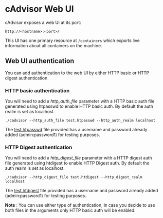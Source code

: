 # cAdvisor Web UI

cAdvisor exposes a web UI at its port:

`http://<hostname>:<port>/`

This UI has one primary resource at `/containers` which exports live information about all containers on the machine.

## Web UI authentication

You can add authentication to the web UI by either HTTP basic or HTTP digest authentication. 

### HTTP basic authentication

You will need to add a *http_auth_file* parameter with a HTTP basic auth file generated using htpasswd to enable HTTP basic auth. By default the auth realm is set as localhost.

`./cadvisor --http_auth_file test.htpasswd --http_auth_realm localhost`

The [test.htpasswd](../test.htpasswd) file provided has a username and password already added (admin:password1) for testing purposes.

### HTTP Digest authentication

You will need to add a *http_digest_file* parameter with a HTTP digest auth file generated using htdigest to enable HTTP Digest auth. By default the auth realm is set as localhost.

`./cadvisor --http_digest_file test.htdigest --http_digest_realm localhost`

The [test.htdigest](../test.htdigest) file provided has a username and password already added (admin:password1) for testing purposes.

**Note** : You can use either type of authentication, in case you decide to use both files in the arguments only HTTP basic auth will be enabled. 
